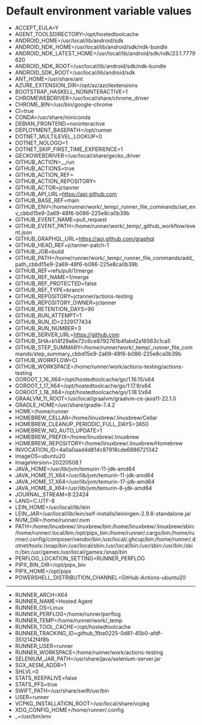 
# Default environment variable values

* ACCEPT_EULA=Y
* AGENT_TOOLSDIRECTORY=/opt/hostedtoolcache
* ANDROID_HOME=/usr/local/lib/android/sdk
* ANDROID_NDK_HOME=/usr/local/lib/android/sdk/ndk-bundle
* ANDROID_NDK_LATEST_HOME=/usr/local/lib/android/sdk/ndk/23.1.7779620
* ANDROID_NDK_ROOT=/usr/local/lib/android/sdk/ndk-bundle
* ANDROID_SDK_ROOT=/usr/local/lib/android/sdk
* ANT_HOME=/usr/share/ant
* AZURE_EXTENSION_DIR=/opt/az/azcliextensions
* BOOTSTRAP_HASKELL_NONINTERACTIVE=1
* CHROMEWEBDRIVER=/usr/local/share/chrome_driver
* CHROME_BIN=/usr/bin/google-chrome
* CI=true
* CONDA=/usr/share/miniconda
* DEBIAN_FRONTEND=noninteractive
* DEPLOYMENT_BASEPATH=/opt/runner
* DOTNET_MULTILEVEL_LOOKUP=0
* DOTNET_NOLOGO=1
* DOTNET_SKIP_FIRST_TIME_EXPERIENCE=1
* GECKOWEBDRIVER=/usr/local/share/gecko_driver
* GITHUB_ACTION=__run
* GITHUB_ACTIONS=true
* GITHUB_ACTION_REF=
* GITHUB_ACTION_REPOSITORY=
* GITHUB_ACTOR=jctanner
* GITHUB_API_URL=https://api.github.com
* GITHUB_BASE_REF=main
* GITHUB_ENV=/home/runner/work/_temp/_runner_file_commands/set_env_cbbd15e9-2a69-48f6-b086-225e8ca0b39b
* GITHUB_EVENT_NAME=pull_request
* GITHUB_EVENT_PATH=/home/runner/work/_temp/_github_workflow/event.json
* GITHUB_GRAPHQL_URL=https://api.github.com/graphql
* GITHUB_HEAD_REF=jctanner-patch-1
* GITHUB_JOB=build
* GITHUB_PATH=/home/runner/work/_temp/_runner_file_commands/add_path_cbbd15e9-2a69-48f6-b086-225e8ca0b39b
* GITHUB_REF=refs/pull/1/merge
* GITHUB_REF_NAME=1/merge
* GITHUB_REF_PROTECTED=false
* GITHUB_REF_TYPE=branch
* GITHUB_REPOSITORY=jctanner/actions-testing
* GITHUB_REPOSITORY_OWNER=jctanner
* GITHUB_RETENTION_DAYS=90
* GITHUB_RUN_ATTEMPT=1
* GITHUB_RUN_ID=2329177434
* GITHUB_RUN_NUMBER=3
* GITHUB_SERVER_URL=https://github.com
* GITHUB_SHA=b14f29a8e72c6ce8792761b4fabd2a16563c1ca5
* GITHUB_STEP_SUMMARY=/home/runner/work/_temp/_runner_file_commands/step_summary_cbbd15e9-2a69-48f6-b086-225e8ca0b39b
* GITHUB_WORKFLOW=CI
* GITHUB_WORKSPACE=/home/runner/work/actions-testing/actions-testing
* GOROOT_1_16_X64=/opt/hostedtoolcache/go/1.16.15/x64
* GOROOT_1_17_X64=/opt/hostedtoolcache/go/1.17.9/x64
* GOROOT_1_18_X64=/opt/hostedtoolcache/go/1.18.1/x64
* GRAALVM_11_ROOT=/usr/local/graalvm/graalvm-ce-java11-22.1.0
* GRADLE_HOME=/usr/share/gradle-7.4.2
* HOME=/home/runner
* HOMEBREW_CELLAR=/home/linuxbrew/.linuxbrew/Cellar
* HOMEBREW_CLEANUP_PERIODIC_FULL_DAYS=3650
* HOMEBREW_NO_AUTO_UPDATE=1
* HOMEBREW_PREFIX=/home/linuxbrew/.linuxbrew
* HOMEBREW_REPOSITORY=/home/linuxbrew/.linuxbrew/Homebrew
* INVOCATION_ID=4a0a0aad4d814c87918cde6886721342
* ImageOS=ubuntu20
* ImageVersion=20220508.1
* JAVA_HOME=/usr/lib/jvm/temurin-11-jdk-amd64
* JAVA_HOME_11_X64=/usr/lib/jvm/temurin-11-jdk-amd64
* JAVA_HOME_17_X64=/usr/lib/jvm/temurin-17-jdk-amd64
* JAVA_HOME_8_X64=/usr/lib/jvm/temurin-8-jdk-amd64
* JOURNAL_STREAM=8:22424
* LANG=C.UTF-8
* LEIN_HOME=/usr/local/lib/lein
* LEIN_JAR=/usr/local/lib/lein/self-installs/leiningen-2.9.8-standalone.jar
* NVM_DIR=/home/runner/.nvm
* PATH=/home/linuxbrew/.linuxbrew/bin:/home/linuxbrew/.linuxbrew/sbin:/home/runner/.local/bin:/opt/pipx_bin:/home/runner/.cargo/bin:/home/runner/.config/composer/vendor/bin:/usr/local/.ghcup/bin:/home/runner/.dotnet/tools:/snap/bin:/usr/local/sbin:/usr/local/bin:/usr/sbin:/usr/bin:/sbin:/bin:/usr/games:/usr/local/games:/snap/bin
* PERFLOG_LOCATION_SETTING=RUNNER_PERFLOG
* PIPX_BIN_DIR=/opt/pipx_bin
* PIPX_HOME=/opt/pipx
* POWERSHELL_DISTRIBUTION_CHANNEL=GitHub-Actions-ubuntu20
* ***
* RUNNER_ARCH=X64
* RUNNER_NAME=Hosted Agent
* RUNNER_OS=Linux
* RUNNER_PERFLOG=/home/runner/perflog
* RUNNER_TEMP=/home/runner/work/_temp
* RUNNER_TOOL_CACHE=/opt/hostedtoolcache
* RUNNER_TRACKING_ID=github_1fbe0225-0d81-45b0-afdf-3512142f4f8b
* RUNNER_USER=runner
* RUNNER_WORKSPACE=/home/runner/work/actions-testing
* SELENIUM_JAR_PATH=/usr/share/java/selenium-server.jar
* SGX_AESM_ADDR=1
* SHLVL=0
* STATS_KEEPALIVE=false
* STATS_PFS=true
* SWIFT_PATH=/usr/share/swift/usr/bin
* USER=runner
* VCPKG_INSTALLATION_ROOT=/usr/local/share/vcpkg
* XDG_CONFIG_HOME=/home/runner/.config
* _=/usr/bin/env
